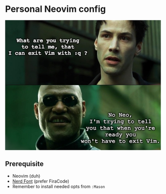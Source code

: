 # Personal Neovim config

![vim meme](.github/img/vim-neo.jpg)

## Prerequisite

- Neovim (duh)
- [Nerd Font](https://www.nerdfonts.com) (prefer FiraCode)
- Remember to install needed opts from `:Mason`

